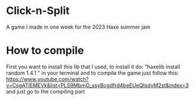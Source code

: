 # Click-n-Split
A game I made in one week for the 2023 Haxe summer jam

# How to compile
First you want to install this lib that I used, to install it do: "haxelib install random 1.4.1 " in your terminal
and to compile the game just follow this: https://www.youtube.com/watch?v=CsgATIEMEVk&list=PLS9MbmO_ssyBcgdfrd4beEUeQtsdvM2st&index=3
and just go to the compiling part
